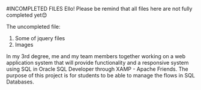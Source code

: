 #INCOMPLETED FILES
Ello!  Please be remind that all files here are not fully completed yet😊

The uncompleted file:
1) Some of jquery files
2) Images

In my 3rd degree, me and my team members together working on a web application system that will provide functionality and a responsive system using SQL in Oracle SQL Developer through XAMP  - Apache Friends. The purpose of this project is for students to be able to manage the flows in SQL Databases.
<!---
ellya16/ellya16 is a ✨ special ✨ repository because its `README.md` (this file) appears on your GitHub profile.
You can click the Preview link to take a look at your changes.
--->
